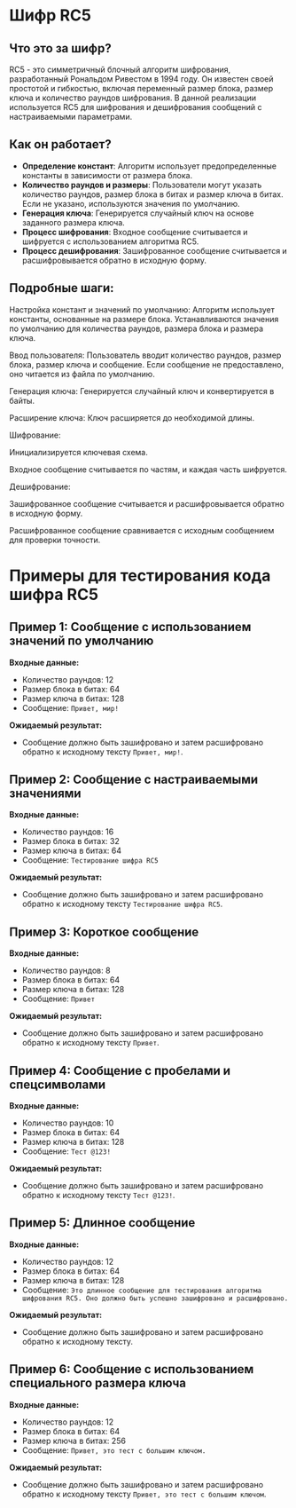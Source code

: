 # Шифр RC5

## Что это за шифр?

RC5 - это симметричный блочный алгоритм шифрования, разработанный Рональдом Ривестом в 1994 году. Он известен своей простотой и гибкостью, включая переменный размер блока, размер ключа и количество раундов шифрования. В данной реализации используется RC5 для шифрования и дешифрования сообщений с настраиваемыми параметрами.

## Как он работает?

- **Определение констант**: Алгоритм использует предопределенные константы в зависимости от размера блока.
- **Количество раундов и размеры**: Пользователи могут указать количество раундов, размер блока в битах и размер ключа в битах. Если не указано, используются значения по умолчанию.
- **Генерация ключа**: Генерируется случайный ключ на основе заданного размера ключа.
- **Процесс шифрования**: Входное сообщение считывается и шифруется с использованием алгоритма RC5.
- **Процесс дешифрования**: Зашифрованное сообщение считывается и расшифровывается обратно в исходную форму.

## Подробные шаги:
Настройка констант и значений по умолчанию: Алгоритм использует константы, основанные на размере блока. Устанавливаются значения по умолчанию для количества раундов, размера блока и размера ключа.

Ввод пользователя: Пользователь вводит количество раундов, размер блока, размер ключа и сообщение. Если сообщение не предоставлено, оно читается из файла по умолчанию.

Генерация ключа: Генерируется случайный ключ и конвертируется в байты.

Расширение ключа: Ключ расширяется до необходимой длины.

Шифрование:

Инициализируется ключевая схема.

Входное сообщение считывается по частям, и каждая часть шифруется.

Дешифрование:

Зашифрованное сообщение считывается и расшифровывается обратно в исходную форму.

Расшифрованное сообщение сравнивается с исходным сообщением для проверки точности.

# Примеры для тестирования кода шифра RC5

## Пример 1: Сообщение с использованием значений по умолчанию

**Входные данные:**
- Количество раундов: 12
- Размер блока в битах: 64
- Размер ключа в битах: 128
- Сообщение: `Привет, мир!`

**Ожидаемый результат:**
- Сообщение должно быть зашифровано и затем расшифровано обратно к исходному тексту `Привет, мир!`.

## Пример 2: Сообщение с настраиваемыми значениями

**Входные данные:**
- Количество раундов: 16
- Размер блока в битах: 32
- Размер ключа в битах: 64
- Сообщение: `Тестирование шифра RC5`

**Ожидаемый результат:**
- Сообщение должно быть зашифровано и затем расшифровано обратно к исходному тексту `Тестирование шифра RC5`.

## Пример 3: Короткое сообщение

**Входные данные:**
- Количество раундов: 8
- Размер блока в битах: 64
- Размер ключа в битах: 128
- Сообщение: `Привет`

**Ожидаемый результат:**
- Сообщение должно быть зашифровано и затем расшифровано обратно к исходному тексту `Привет`.

## Пример 4: Сообщение с пробелами и спецсимволами

**Входные данные:**
- Количество раундов: 10
- Размер блока в битах: 64
- Размер ключа в битах: 128
- Сообщение: `Тест @123!`

**Ожидаемый результат:**
- Сообщение должно быть зашифровано и затем расшифровано обратно к исходному тексту `Тест @123!`.

## Пример 5: Длинное сообщение

**Входные данные:**
- Количество раундов: 12
- Размер блока в битах: 64
- Размер ключа в битах: 128
- Сообщение: `Это длинное сообщение для тестирования алгоритма шифрования RC5. Оно должно быть успешно зашифровано и расшифровано.`

**Ожидаемый результат:**
- Сообщение должно быть зашифровано и затем расшифровано обратно к исходному тексту.

## Пример 6: Сообщение с использованием специального размера ключа

**Входные данные:**
- Количество раундов: 12
- Размер блока в битах: 64
- Размер ключа в битах: 256
- Сообщение: `Привет, это тест с большим ключом.`

**Ожидаемый результат:**
- Сообщение должно быть зашифровано и затем расшифровано обратно к исходному тексту `Привет, это тест с большим ключом`.
